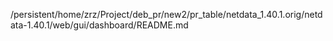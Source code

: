 /persistent/home/zrz/Project/deb_pr/new2/pr_table/netdata_1.40.1.orig/netdata-1.40.1/web/gui/dashboard/README.md